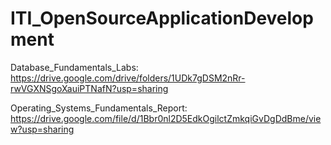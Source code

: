 # ITI_OpenSourceApplicationDevelopment

Database_Fundamentals_Labs: https://drive.google.com/drive/folders/1UDk7gDSM2nRr-rwVGXNSgoXauiPTNafN?usp=sharing

Operating_Systems_Fundamentals_Report: https://drive.google.com/file/d/1Bbr0nl2D5EdkOgilctZmkqiGvDgDdBme/view?usp=sharing
